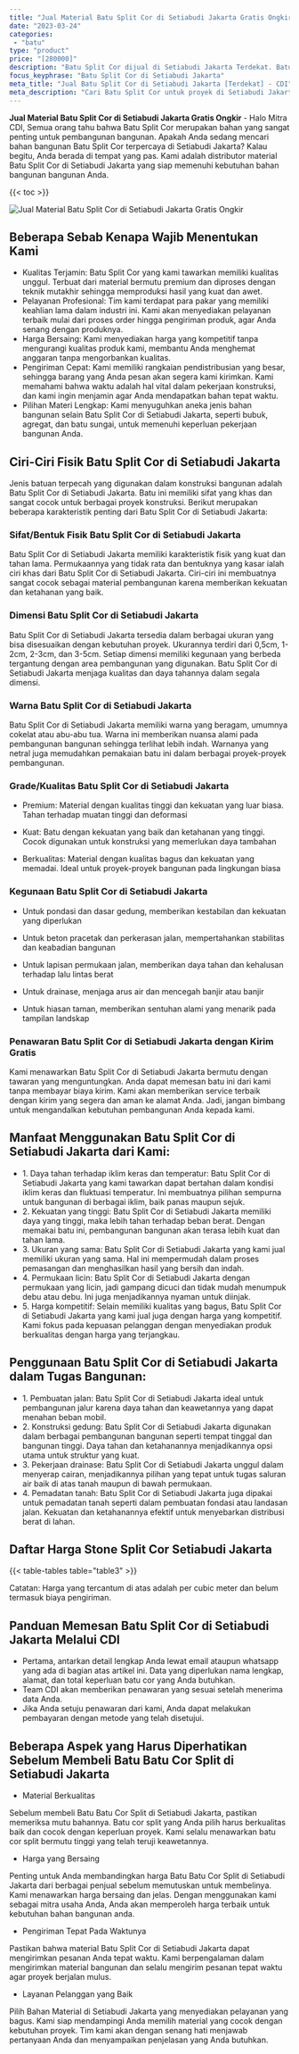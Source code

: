 ```yaml
---
title: "Jual Material Batu Split Cor di Setiabudi Jakarta Gratis Ongkir"
date: "2023-03-24"
categories:
 - "batu"
type: "product"
price: "[280000]"
description: "Batu Split Cor dijual di Setiabudi Jakarta Terdekat. Batu Split Cor ini sering digunakan dalam proyek konstruksi sebagai campuran beton yang berkualitas dan tahan lama. Silakan hubungi kami untuk informasi lebih lanjut."
focus_keyphrase: "Batu Split Cor di Setiabudi Jakarta"
meta_title: "Jual Batu Split Cor di Setiabudi Jakarta [Terdekat] - CDI"
meta_description: "Cari Batu Split Cor untuk proyek di Setiabudi Jakarta? Kami menyediakan Batu Split Cor berkualitas untuk material cor beton. Dapatkan penawaran terbaik sekarang."
---
```


**Jual Material Batu Split Cor di Setiabudi Jakarta Gratis Ongkir** - Halo Mitra CDI, Semua orang tahu bahwa Batu Split Cor merupakan bahan yang sangat penting untuk pembangunan bangunan. Apakah Anda sedang mencari bahan bangunan Batu Split Cor terpercaya di Setiabudi Jakarta? Kalau begitu, Anda berada di tempat yang pas. Kami adalah distributor material Batu Split Cor di Setiabudi Jakarta yang siap memenuhi kebutuhan bahan bangunan bangunan Anda.

{{< toc >}}

![Jual Material Batu Split Cor di Setiabudi Jakarta Gratis Ongkir](/images/batu/batu-split-06.jpg)

## Beberapa Sebab Kenapa Wajib Menentukan Kami

*   Kualitas Terjamin: Batu Split Cor yang kami tawarkan memiliki kualitas unggul. Terbuat dari material bermutu premium dan diproses dengan teknik mutakhir sehingga memproduksi hasil yang kuat dan awet.
*   Pelayanan Profesional: Tim kami terdapat para pakar yang memiliki keahlian lama dalam industri ini. Kami akan menyediakan pelayanan terbaik mulai dari proses order hingga pengiriman produk, agar Anda senang dengan produknya.
*   Harga Bersaing: Kami menyediakan harga yang kompetitif tanpa mengurangi kualitas produk kami, membantu Anda menghemat anggaran tanpa mengorbankan kualitas.
*   Pengiriman Cepat: Kami memiliki rangkaian pendistribusian yang besar, sehingga barang yang Anda pesan akan segera kami kirimkan. Kami memahami bahwa waktu adalah hal vital dalam pekerjaan konstruksi, dan kami ingin menjamin agar Anda mendapatkan bahan tepat waktu.
*   Pilihan Materi Lengkap: Kami menyuguhkan aneka jenis bahan bangunan selain Batu Split Cor di Setiabudi Jakarta, seperti bubuk, agregat, dan batu sungai, untuk memenuhi keperluan pekerjaan bangunan Anda.

## Ciri-Ciri Fisik Batu Split Cor di Setiabudi Jakarta

Jenis batuan terpecah yang digunakan dalam konstruksi bangunan adalah Batu Split Cor di Setiabudi Jakarta. Batu ini memiliki sifat yang khas dan sangat cocok untuk berbagai proyek konstruksi. Berikut merupakan beberapa karakteristik penting dari Batu Split Cor di Setiabudi Jakarta:

### Sifat/Bentuk Fisik Batu Split Cor di Setiabudi Jakarta

Batu Split Cor di Setiabudi Jakarta memiliki karakteristik fisik yang kuat dan tahan lama. Permukaannya yang tidak rata dan bentuknya yang kasar ialah ciri khas dari Batu Split Cor di Setiabudi Jakarta. Ciri-ciri ini membuatnya sangat cocok sebagai material pembangunan karena memberikan kekuatan dan ketahanan yang baik.

### Dimensi Batu Split Cor di Setiabudi Jakarta

Batu Split Cor di Setiabudi Jakarta tersedia dalam berbagai ukuran yang bisa disesuaikan dengan kebutuhan proyek. Ukurannya terdiri dari 0,5cm, 1-2cm, 2-3cm, dan 3-5cm. Setiap dimensi memiliki kegunaan yang berbeda tergantung dengan area pembangunan yang digunakan. Batu Split Cor di Setiabudi Jakarta menjaga kualitas dan daya tahannya dalam segala dimensi.

### Warna Batu Split Cor di Setiabudi Jakarta

Batu Split Cor di Setiabudi Jakarta memiliki warna yang beragam, umumnya cokelat atau abu-abu tua. Warna ini memberikan nuansa alami pada pembangunan bangunan sehingga terlihat lebih indah. Warnanya yang netral juga memudahkan pemakaian batu ini dalam berbagai proyek-proyek pembangunan.

### Grade/Kualitas Batu Split Cor di Setiabudi Jakarta

*   Premium: Material dengan kualitas tinggi dan kekuatan yang luar biasa. Tahan terhadap muatan tinggi dan deformasi

*   Kuat: Batu dengan kekuatan yang baik dan ketahanan yang tinggi. Cocok digunakan untuk konstruksi yang memerlukan daya tambahan

*   Berkualitas: Material dengan kualitas bagus dan kekuatan yang memadai. Ideal untuk proyek-proyek bangunan pada lingkungan biasa

### Kegunaan Batu Split Cor di Setiabudi Jakarta

*   Untuk pondasi dan dasar gedung, memberikan kestabilan dan kekuatan yang diperlukan

*   Untuk beton pracetak dan perkerasan jalan, mempertahankan stabilitas dan keabadian bangunan

*   Untuk lapisan permukaan jalan, memberikan daya tahan dan kehalusan terhadap lalu lintas berat

*   Untuk drainase, menjaga arus air dan mencegah banjir atau banjir

*   Untuk hiasan taman, memberikan sentuhan alami yang menarik pada tampilan landskap

### Penawaran Batu Split Cor di Setiabudi Jakarta dengan Kirim Gratis

Kami menawarkan Batu Split Cor di Setiabudi Jakarta bermutu dengan tawaran yang menguntungkan. Anda dapat memesan batu ini dari kami tanpa membayar biaya kirim. Kami akan memberikan service terbaik dengan kirim yang segera dan aman ke alamat Anda. Jadi, jangan bimbang untuk mengandalkan kebutuhan pembangunan Anda kepada kami.

## Manfaat Menggunakan Batu Split Cor di Setiabudi Jakarta dari Kami:

*   1\. Daya tahan terhadap iklim keras dan temperatur: Batu Split Cor di Setiabudi Jakarta yang kami tawarkan dapat bertahan dalam kondisi iklim keras dan fluktuasi temperatur. Ini membuatnya pilihan sempurna untuk bangunan di berbagai iklim, baik panas maupun sejuk.
*   2\. Kekuatan yang tinggi: Batu Split Cor di Setiabudi Jakarta memiliki daya yang tinggi, maka lebih tahan terhadap beban berat. Dengan memakai batu ini, pembangunan bangunan akan terasa lebih kuat dan tahan lama.
*   3\. Ukuran yang sama: Batu Split Cor di Setiabudi Jakarta yang kami jual memiliki ukuran yang sama. Hal ini mempermudah dalam proses pemasangan dan menghasilkan hasil yang bersih dan indah.
*   4\. Permukaan  licin: Batu Split Cor di Setiabudi Jakarta dengan permukaan yang licin, jadi gampang dicuci dan tidak mudah menumpuk debu atau debu. Ini juga menjadikannya nyaman untuk diinjak.
*   5\. Harga  kompetitif: Selain memiliki kualitas yang bagus, Batu Split Cor di Setiabudi Jakarta yang kami jual juga dengan harga yang kompetitif. Kami fokus pada kepuasan pelanggan dengan menyediakan produk berkualitas dengan harga yang terjangkau.

## Penggunaan Batu Split Cor di Setiabudi Jakarta dalam Tugas Bangunan:

*   1\. Pembuatan jalan: Batu Split Cor di Setiabudi Jakarta ideal untuk pembangunan jalur karena daya tahan dan keawetannya yang dapat menahan beban mobil.
*   2\. Konstruksi gedung: Batu Split Cor di Setiabudi Jakarta digunakan dalam berbagai pembangunan bangunan seperti tempat tinggal dan bangunan tinggi. Daya tahan dan ketahanannya menjadikannya opsi utama untuk struktur yang kuat.
*   3\. Pekerjaan drainase: Batu Split Cor di Setiabudi Jakarta unggul dalam menyerap cairan, menjadikannya pilihan yang tepat untuk tugas saluran air baik di atas tanah maupun di bawah permukaan.
*   4\. Pemadatan tanah: Batu Split Cor di Setiabudi Jakarta juga dipakai untuk pemadatan tanah seperti dalam pembuatan fondasi atau landasan jalan. Kekuatan dan ketahanannya efektif untuk menyebarkan distribusi berat di lahan.

## Daftar Harga Stone Split Cor Setiabudi Jakarta

{{< table-tables table="table3" >}}

Catatan: Harga yang tercantum di atas adalah per cubic meter dan belum termasuk biaya pengiriman.

## Panduan Memesan Batu Split Cor di Setiabudi Jakarta Melalui CDI

*   Pertama, antarkan detail lengkap Anda lewat email ataupun whatsapp yang ada di bagian atas artikel ini. Data yang diperlukan nama lengkap, alamat, dan total keperluan batu cor yang Anda butuhkan.
*   Team CDI akan memberikan penawaran yang sesuai setelah menerima data Anda.
*   Jika Anda setuju penawaran dari kami, Anda dapat melakukan pembayaran dengan metode yang telah disetujui.

## Beberapa Aspek yang Harus Diperhatikan Sebelum Membeli Batu Batu Cor Split di Setiabudi Jakarta

*   Material Berkualitas

Sebelum membeli Batu Batu Cor Split di Setiabudi Jakarta, pastikan memeriksa mutu bahannya. Batu cor split yang Anda pilih harus berkualitas baik dan cocok dengan keperluan proyek. Kami selalu menawarkan batu cor split bermutu tinggi yang telah teruji keawetannya.
*   Harga yang Bersaing

Penting untuk Anda membandingkan harga Batu Batu Cor Split di Setiabudi Jakarta dari berbagai penjual sebelum memutuskan untuk membelinya. Kami menawarkan harga bersaing dan jelas. Dengan menggunakan kami sebagai mitra usaha Anda, Anda akan memperoleh harga terbaik untuk kebutuhan bahan bangunan anda.
*   Pengiriman Tepat Pada Waktunya

Pastikan bahwa material Batu Split Cor di Setiabudi Jakarta dapat mengirimkan pesanan Anda tepat waktu. Kami berpengalaman dalam mengirimkan material bangunan dan selalu mengirim pesanan tepat waktu agar proyek berjalan mulus.
*   Layanan Pelanggan yang Baik

Pilih Bahan Material di Setiabudi Jakarta yang menyediakan pelayanan yang bagus. Kami siap mendampingi Anda memilih material yang cocok dengan kebutuhan proyek. Tim kami akan dengan senang hati menjawab pertanyaan Anda dan menyampaikan penjelasan yang Anda butuhkan.